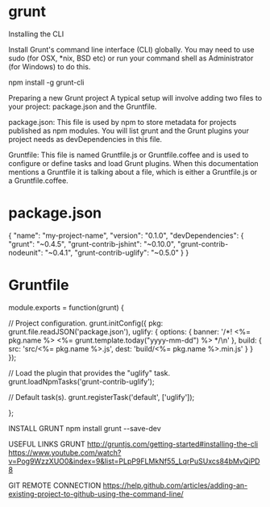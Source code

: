 # grunt

Installing the CLI

Install Grunt's command line interface (CLI) globally. 
You may need to use sudo (for OSX, *nix, BSD etc) or run your command shell as Administrator (for Windows) to do this.

npm install -g grunt-cli

Preparing a new Grunt project
A typical setup will involve adding two files to your project: package.json and the Gruntfile.

package.json: This file is used by npm to store metadata for projects published as npm modules. You will list grunt and the Grunt plugins your project needs as devDependencies in this file.

Gruntfile: This file is named Gruntfile.js or Gruntfile.coffee and is used to configure or define tasks and load Grunt plugins. When this documentation mentions a Gruntfile it is talking about a file, which is either a Gruntfile.js or a Gruntfile.coffee.

package.json
============
{
  "name": "my-project-name",
  "version": "0.1.0",
  "devDependencies": {
    "grunt": "~0.4.5",
    "grunt-contrib-jshint": "~0.10.0",
    "grunt-contrib-nodeunit": "~0.4.1",
    "grunt-contrib-uglify": "~0.5.0"
  }
}

Gruntfile
===========
module.exports = function(grunt) {

  // Project configuration.
  grunt.initConfig({
    pkg: grunt.file.readJSON('package.json'),
    uglify: {
      options: {
        banner: '/*! <%= pkg.name %> <%= grunt.template.today("yyyy-mm-dd") %> */\n'
      },
      build: {
        src: 'src/<%= pkg.name %>.js',
        dest: 'build/<%= pkg.name %>.min.js'
      }
    }
  });

  // Load the plugin that provides the "uglify" task.
  grunt.loadNpmTasks('grunt-contrib-uglify');

  // Default task(s).
  grunt.registerTask('default', ['uglify']);

};

INSTALL GRUNT
npm install grunt --save-dev

USEFUL LINKS
GRUNT
http://gruntjs.com/getting-started#installing-the-cli
https://www.youtube.com/watch?v=Pog9WzzXUO0&index=9&list=PLpP9FLMkNf55_LqrPuSUxcs84bMvQiPD8

GIT REMOTE CONNECTION
https://help.github.com/articles/adding-an-existing-project-to-github-using-the-command-line/
